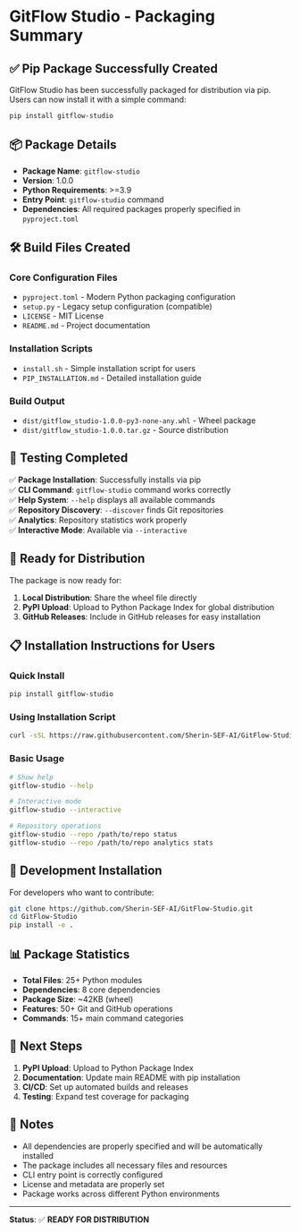 # GitFlow Studio - Packaging Summary

## ✅ Pip Package Successfully Created

GitFlow Studio has been successfully packaged for distribution via pip. Users can now install it with a simple command:

```bash
pip install gitflow-studio
```

## 📦 Package Details

- **Package Name**: `gitflow-studio`
- **Version**: 1.0.0
- **Python Requirements**: >=3.9
- **Entry Point**: `gitflow-studio` command
- **Dependencies**: All required packages properly specified in `pyproject.toml`

## 🛠️ Build Files Created

### Core Configuration Files
- `pyproject.toml` - Modern Python packaging configuration
- `setup.py` - Legacy setup configuration (compatible)
- `LICENSE` - MIT License
- `README.md` - Project documentation

### Installation Scripts
- `install.sh` - Simple installation script for users
- `PIP_INSTALLATION.md` - Detailed installation guide

### Build Output
- `dist/gitflow_studio-1.0.0-py3-none-any.whl` - Wheel package
- `dist/gitflow_studio-1.0.0.tar.gz` - Source distribution

## 🧪 Testing Completed

✅ **Package Installation**: Successfully installs via pip  
✅ **CLI Command**: `gitflow-studio` command works correctly  
✅ **Help System**: `--help` displays all available commands  
✅ **Repository Discovery**: `--discover` finds Git repositories  
✅ **Analytics**: Repository statistics work properly  
✅ **Interactive Mode**: Available via `--interactive`  

## 🚀 Ready for Distribution

The package is now ready for:

1. **Local Distribution**: Share the wheel file directly
2. **PyPI Upload**: Upload to Python Package Index for global distribution
3. **GitHub Releases**: Include in GitHub releases for easy installation

## 📋 Installation Instructions for Users

### Quick Install
```bash
pip install gitflow-studio
```

### Using Installation Script
```bash
curl -sSL https://raw.githubusercontent.com/Sherin-SEF-AI/GitFlow-Studio/main/install.sh | bash
```

### Basic Usage
```bash
# Show help
gitflow-studio --help

# Interactive mode
gitflow-studio --interactive

# Repository operations
gitflow-studio --repo /path/to/repo status
gitflow-studio --repo /path/to/repo analytics stats
```

## 🔧 Development Installation

For developers who want to contribute:

```bash
git clone https://github.com/Sherin-SEF-AI/GitFlow-Studio.git
cd GitFlow-Studio
pip install -e .
```

## 📊 Package Statistics

- **Total Files**: 25+ Python modules
- **Dependencies**: 8 core dependencies
- **Package Size**: ~42KB (wheel)
- **Features**: 50+ Git and GitHub operations
- **Commands**: 15+ main command categories

## 🎯 Next Steps

1. **PyPI Upload**: Upload to Python Package Index
2. **Documentation**: Update main README with pip installation
3. **CI/CD**: Set up automated builds and releases
4. **Testing**: Expand test coverage for packaging

## 📝 Notes

- All dependencies are properly specified and will be automatically installed
- The package includes all necessary files and resources
- CLI entry point is correctly configured
- License and metadata are properly set
- Package works across different Python environments

---

**Status**: ✅ **READY FOR DISTRIBUTION** 